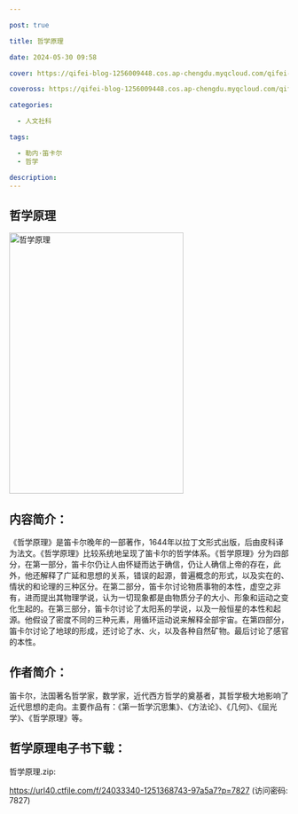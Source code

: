 ```yaml
---

post: true

title: 哲学原理

date: 2024-05-30 09:58

cover: https://qifei-blog-1256009448.cos.ap-chengdu.myqcloud.com/qifei-blog/64c0918d1ddac507cc6c81aa.jpg

coveross: https://qifei-blog-1256009448.cos.ap-chengdu.myqcloud.com/qifei-blog/64c0918d1ddac507cc6c81aa.jpg

categories:

  - 人文社科

tags:

  - 勒内·笛卡尔
  - 哲学

description:
---
```


## 哲学原理

<img alt="哲学原理" class="aligncenter loaded" data-was-processed="true" decoding="async" fetchpriority="high" height="471" src="https://qifei-blog-1256009448.cos.ap-chengdu.myqcloud.com/qifei-blog/64c0918d1ddac507cc6c81aa.jpg" style="cursor: zoom-in;" width="314"/>

## 内容简介：

《哲学原理》是笛卡尔晚年的一部著作，1644年以拉丁文形式出版，后由皮科译为法文。《哲学原理》比较系统地呈现了笛卡尔的哲学体系。《哲学原理》分为四部分，在第一部分，笛卡尔仍让人由怀疑而达于确信，仍让人确信上帝的存在，此外，他还解释了广延和思想的关系，错误的起源，普遍概念的形式，以及实在的、情状的和论理的三种区分。在第二部分，笛卡尔讨论物质事物的本性，虚空之非有，进而提出其物理学说，认为一切现象都是由物质分子的大小、形象和运动之变化生起的。在第三部分，笛卡尔讨论了太阳系的学说，以及一般恒星的本性和起源。他假设了密度不同的三种元素，用循环运动说来解释全部宇宙。在第四部分，笛卡尔讨论了地球的形成，还讨论了水、火，以及各种自然矿物。最后讨论了感官的本性。

## 作者简介：

笛卡尔，法国著名哲学家，数学家，近代西方哲学的奠基者，其哲学极大地影响了近代思想的走向。主要作品有：《第一哲学沉思集》、《方法论》、《几何》、《屈光学》、《哲学原理》等。

## 哲学原理电子书下载：

哲学原理.zip: 

https://url40.ctfile.com/f/24033340-1251368743-97a5a7?p=7827 (访问密码: 7827)
